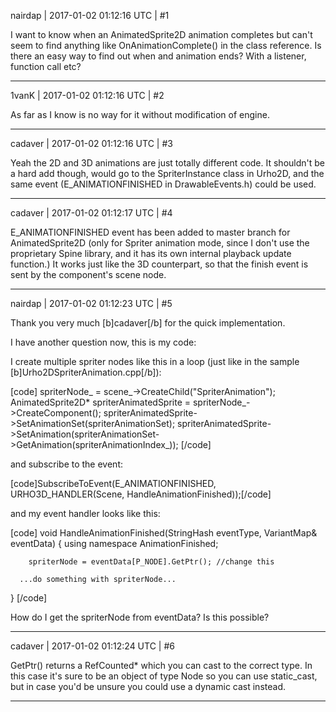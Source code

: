 nairdap | 2017-01-02 01:12:16 UTC | #1

I want to know when an AnimatedSprite2D animation completes but can't seem to find anything like OnAnimationComplete() in the class reference. 
Is there an easy way to find out when and animation ends? With a listener, function call etc?

-------------------------

1vanK | 2017-01-02 01:12:16 UTC | #2

As far as I know is no way for it without modification of engine.

-------------------------

cadaver | 2017-01-02 01:12:16 UTC | #3

Yeah the 2D and 3D animations are just totally different code. It shouldn't be a hard add though, would go to the SpriterInstance class in Urho2D, and the same event (E_ANIMATIONFINISHED in DrawableEvents.h) could be used.

-------------------------

cadaver | 2017-01-02 01:12:17 UTC | #4

E_ANIMATIONFINISHED event has been added to master branch for AnimatedSprite2D (only for Spriter animation mode, since I don't use the proprietary Spine library, and it has its own internal playback update function.) It works just like the 3D counterpart, so that the finish event is sent by the component's scene node.

-------------------------

nairdap | 2017-01-02 01:12:23 UTC | #5

Thank you very much [b]cadaver[/b] for the quick implementation.

I have another question now, this is my code:

I create multiple spriter nodes like this in a loop (just like in the sample [b]Urho2DSpriterAnimation.cpp[/b]):

[code]
spriterNode_ = scene_->CreateChild("SpriterAnimation");
AnimatedSprite2D* spriterAnimatedSprite = spriterNode_->CreateComponent<AnimatedSprite2D>();
spriterAnimatedSprite->SetAnimationSet(spriterAnimationSet);
spriterAnimatedSprite->SetAnimation(spriterAnimationSet->GetAnimation(spriterAnimationIndex_));
[/code]

and subscribe to the event:

[code]SubscribeToEvent(E_ANIMATIONFINISHED, URHO3D_HANDLER(Scene, HandleAnimationFinished));[/code]

and my event handler looks like this:

[code]
void HandleAnimationFinished(StringHash eventType, VariantMap& eventData) {
		using namespace AnimationFinished;

		spriterNode = eventData[P_NODE].GetPtr(); //change this

      ...do something with spriterNode...
}
[/code]

How do I get the spriterNode from eventData? Is this possible?

-------------------------

cadaver | 2017-01-02 01:12:24 UTC | #6

GetPtr() returns a RefCounted* which you can cast to the correct type. In this case it's sure to be an object of type Node so you can use static_cast, but in case you'd be unsure you could use a dynamic cast instead.

-------------------------

